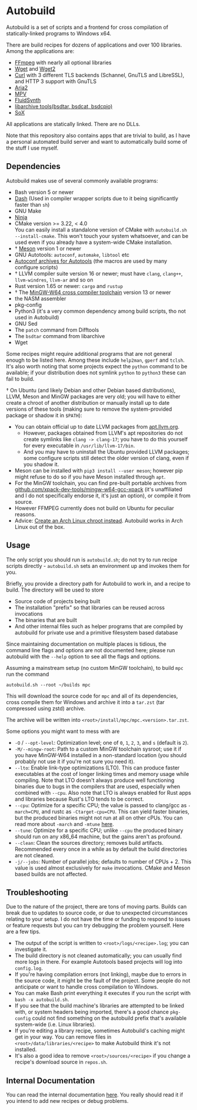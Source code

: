 # Autobuild
Autobuild is a set of scripts and a frontend for cross compilation of statically-linked programs to Windows x64.

There are build recipes for dozens of applications and over 100 libraries.
Among the applications are:
- [FFmpeg](https://github.com/FFmpeg/FFmpeg) with nearly all optional libraries
- [Wget](https://www.gnu.org/software/wget/) and [Wget2](https://github.com/rockdaboot/wget2)
- [Curl](https://github.com/curl/curl) with 3 different TLS backends (Schannel, GnuTLS and LibreSSL), and HTTP 3 support with GnuTLS
- [Aria2](https://github.com/aria2/aria2)
- [MPV](https://github.com/mpv-player/mpv)
- [FluidSynth](https://github.com/FluidSynth/fluidsynth)
- [libarchive tools(bsdtar, bsdcat, bsdcpio)](https://github.com/libarchive/libarchive)
- [SoX](https://sourceforge.net/projects/sox/)

All applications are statically linked. There are no DLLs.

Note that this repository also contains apps that are trivial to build, as I have a personal automated build server and want to automatically build some of the stuff I use myself.

## Dependencies
Autobuild makes use of several commonly available programs:
- Bash version 5 or newer
- [Dash](https://wiki.archlinux.org/title/Dash) (Used in compiler wrapper scripts due to it being significantly faster than `sh`)
- GNU Make
- [Ninja](https://ninja-build.org)
- CMake version >= 3.22, < 4.0<br>
	You can easily install a standalone version of CMake with `autobuild.sh --install-cmake`. This won't touch your system whatsoever, and can be used even if you already have a system-wide CMake installation.
- † [Meson](https://mesonbuild.com) version 1 or newer
- GNU Autotools: `autoconf`, `automake`, `libtool` etc
- [Autoconf archives for Autotools](https://github.com/autoconf-archive/autoconf-archive) (the macros are used by many configure scripts)
- † LLVM compiler suite version 16  or newer; must have `clang`, `clang++`, `llvm-windres`, `llvm-ar` and so on
- Rust version 1.65 or newer: `cargo` and `rustup`
- † The [MinGW-W64 cross compiler toolchain](https://www.mingw-w64.org) version 13 or newer
- the NASM assembler
- pkg-config
- Python3 (it's a very common dependency among build scripts, tho not used in Autobuild)
- GNU Sed
- The `patch` command from Difftools
- The `bsdtar` command from libarchive
- Wget

Some recipes might require additional programs that are not general enough to be listed here. Among these include `help2man`, `gperf` and `tclsh`.
It's also worth noting that some projects expect the `python` command to be available; if your distribution does not symlink `python` to `python3` these can fail to build.

† On Ubuntu (and likely Debian and other Debian based distributions), LLVM, Meson and MinGW packages are very old; you will have to either create a chroot of another distribution or manually install up to date versions of these tools (making sure to remove the system-provided package or shadow it in `$PATH`):
- You can obtain official up to date LLVM packages from [apt.llvm.org](https://apt.llvm.org).
	- However, packages obtained from LLVM's apt repositories do not create symlinks like `clang -> clang-17`; you have to do this yourself for every executable in `/usr/lib/llvm-17/bin`.
	- And you may have to uninstall the Ubuntu provided LLVM packages; some configure scripts still detect the older version of clang, even if you shadow it.
- Meson can be installed with `pip3 install --user meson`; however pip might refuse to do so if you have Meson installed through `apt`.
- For the MinGW toolchain, you can find pre-built portable archives from [github.com/xpack-dev-tools/mingw-w64-gcc-xpack](https://github.com/xpack-dev-tools/mingw-w64-gcc-xpack/) (it's unaffiliated and I do not specifically endorse it, it's just an option), or compile it from source.
- However FFMPEG currently does not build on Ubuntu for peculiar reasons.
- Advice: [Create an Arch Linux chroot instead](https://man.archlinux.org/man/mkarchroot.1.en). Autobuild works in Arch Linux out of the box.

## Usage
The only script you should run is `autobuild.sh`; do not try to run recipe scripts directly - `autobuild.sh` sets an environment up and invokes them for you.

Briefly, you provide a directory path for Autobuild to work in, and a recipe to build.
The directory will be used to store
- Source code of projects being built
- The installation "prefix" so that libraries can be reused across invocations
- The binaries that are built
- And other internal files such as helper programs that are compiled by autobuild for private use and a primitive filesystem based database

Since maintaining documentation on multiple places is tidious, the command line flags and options are not documented here; please run autobuild with the `--help` option to see all the flags and options.

Assuming a mainstream setup (no custom MinGW toolchain), to build `mpc` run the command
```shell
autobuild.sh --root ~/builds mpc
```

This will download the source code for `mpc` and all of its dependencies, cross compile them for Windows and archive it into a `tar.zst` (tar compressed using zstd) archive.

The archive will be written into `<root>/install/mpc/mpc.<version>.tar.zst`.

Some options you might want to mess with are
- `-O` / `--opt-level`: Optimization level; one of `0`, `1`, `2`, `3`, and `s` (default is `2`).
- `-M/--mingw-root`: Path to a custom MinGW toolchain sysroot; use it if you have MinGW-W64 installed in a non-standard location (you should probably not use it if you're not sure you need it).
- `--lto`: Enable link-type optimizations (LTO).
	This can produce faster executables at the cost of longer linking times and memory usage while compiling.
	Note that LTO doesn't always produce well functioning binaries due to bugs in the compilers that are used, especially when combined with `--cpu`.
	Also note that LTO is always enabled for Rust apps and libraries because Rust's LTO tends to be correct.
- `--cpu`: Optimize for a specific CPU; the value is passed to clang/gcc as `-march=CPU`, and rustc as `-Ctarget-cpu=CPU`.
	This can yield faster binaries, but the produced binaries might not run at all on other cPUs.
	You can read more about `-march` and `-mtune` [here](https://gcc.gnu.org/onlinedocs/gcc/x86-Options.html).
- `--tune`: Optimize for a specific CPU; unlike `--cpu` the produced binary should run on any x86_64 machine, but the gains aren't as profound.
- `--clean`: Clean the sources directory; removes build artifacts. Recommended every once in a while as by default the build directories are not cleaned.
- `-j/--jobs`: Number of parallel jobs; defaults to number of CPUs + 2. This value is used almost exclusively for `make` invocations. CMake and Meson based builds are not affected.

## Troubleshooting
Due to the nature of the project, there are tons of moving parts. Builds can break due to updates to source code, or due to unexpected circumstances relating to your setup.
I do not have the time or funding to respond to issues or feature requests but you can try debugging the problem yourself. Here are a few tips.
- The output of the script is written to `<root>/logs/<recipe>.log`; you can investigate it.
- The build directory is not cleaned automatically; you can usually find more logs in there. For example Autotools based projects will log into `config.log`.
- If you're having compilation errors (not linking), maybe due to errors in the source code, it might be the fault of the project. Some people do not anticipate or want to handle cross compilation to Windows.
- You can make Bash print everything it executes if you run the script with `bash -x autobuild.sh`.
- If you see that the build machine's libraries are attempted to be linked with, or system headers being imported, there's a good chance `pkg-config` could not find something on the autobuild prefix that's available system-wide (i.e. Linux libraries).
- If you're editing a library recipe, sometimes Autobuild's caching might get in your way. You can remove files in `<root>/data/libraries/<recipe>` to make Autobuild think it's not installed.
- It's also a good idea to remove `<root>/sources/<recipe>` if you change a recipe's download source in `repos.sh`.

## Internal Documentation
You can read the internal documentation [here](doc/index.md).
You really should read it if you intend to add new recipes or debug problems.
